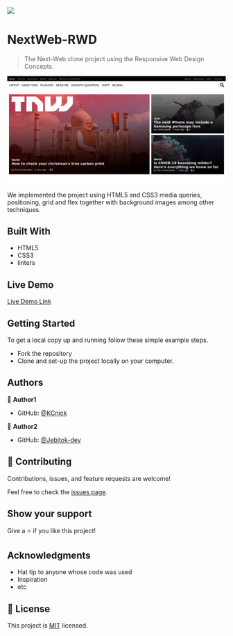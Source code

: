 ![](https://img.shields.io/badge/Microverse-blueviolet)

# NextWeb-RWD

> The Next-Web clone project using the Responsive Web Design Concepts.

![screenshot](./screenshot-tnw.png)

<!-- Additional description about the project and its features. -->
We implemented the project using HTML5 and CSS3 media queries, positioning, grid and flex together with background images among other techniques. 

## Built With

- HTML5
- CSS3
- linters 


## Live Demo

[Live Demo Link](https://jebitok-dev.github.io/NextWeb-RWD/)


## Getting Started

To get a local copy up and running follow these simple example steps.

- Fork the repository
- Clone and set-up the project locally on your computer.


## Authors

👤 **Author1**

- GitHub: [@KCnick](https://github.com/KCnick)


👤 **Author2**

- GitHub: [@Jebitok-dev](https://github.com/Jebitok-dev)


## 🤝 Contributing

Contributions, issues, and feature requests are welcome!

Feel free to check the [issues page](issues/).

## Show your support

Give a ⭐️ if you like this project!

## Acknowledgments

- Hat tip to anyone whose code was used
- Inspiration
- etc

## 📝 License

This project is [MIT](lic.url) licensed.
